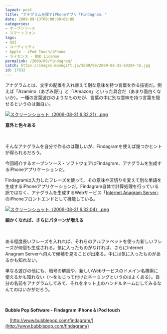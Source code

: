 ```yaml
---
layout: post
title: "アナグラムを探すiPhoneアプリ「Findagram」"
date: 2009-09-13T09:00:00+09:00
categories:
- オープンソース
- スマートフォン
tags: 
- GUI
- ユーティリティ
- Apple - iPod Touch/iPhone
- ライセンス - BSD License
permalink: /2009/09/findagram/
catch: https://images.moongift.jp/2009/09/2009-08-31-63204-tm.jpg
id: 17832
---
```

アナグラムとは、文字の配置を入れ替えて別な意味を持つ言葉を作る技術だ。例えば「Azamino（あざみ野）」と「iAmazon」といった具合だ（あまり面白くないか）。一種の言葉遊びのようなものだが、言葉の中に別な意味を持つ言葉を隠せるというのは面白い。

  

[![スクリーンショット（2009-08-31 6.32.21）.png](https://images.moongift.jp/2009/09/2009-08-31-63221-tm.jpg)](https://images.moongift.jp/2009/09/2009-08-31-63221.png)  
  
**意外と色々ある**

  

　

  

そんなアナグラムを自分で作るのは難しいが、Findagramを使えば幾つかヒントが得られるだろう。

  

今回紹介するオープンソース・ソフトウェアはFindagram、アナグラムを生成するiPhoneアプリケーションだ。

  
  
<!--more-->

Findagramは入力したフレーズを使って、その意味や区切りを変えて別な単語を生成するiPhoneアプリケーションだ。Findagram自体で計算処理を行っている訳ではなく、アナグラムを生成するWebサービス「[Internet Anagram Server](http://wordsmith.org/anagram/)」のiPhoneフロントエンドとして機能している。

  

[![スクリーンショット（2009-08-31 6.32.04）.png](https://images.moongift.jp/2009/09/2009-08-31-63204-tm.jpg)](https://images.moongift.jp/2009/09/2009-08-31-63204.png)  
  
**細かくなれば、さらにパターンが増える**

  

　

  

ある程度長いフレーズを入れれば、それらのアルファベットを使った新しいフレーズが何個も生成される。気に入ったものがなければ、さらにInternet Anagram Serverへ飛んで候補を見ることが出来る。中には気に入ったものがあるかも知れない。

  

単なる遊びの他にも、暗号の解読や、新しいWebサービスのドメイン名検索に使えるかも知れない（〜をもじって付けたネーミングというのはよくある）。自分の名前をアナグラムしてみて、それをネット上のハンドルネームにしてみるなんてのはいかがだろう。

  

　

  

**Bubble Pop Software - Findagram iPhone & iPod touch**  
  
　[http://www.bubblepop.com/findagram/](http://www.bubblepop.com/findagram/)

  
